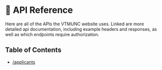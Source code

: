 # 📘 API Reference 

Here are all of the APIs the VTMUNC website uses. Linked are more detailed api documentation, including example headers and responses, as well as which endpoints require authorization. 

## Table of Contents
- [/applicants](/docs/api/applicants.md)